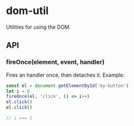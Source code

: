 # dom-util

Utilities for using the DOM.

## API

### fireOnce(element, event, handler)
Fires an handler once, then detaches it. Example:
```javascript
const el = document.getElementById('my-button')
let i = 0
fireOnce(el, 'click', () => i++)
el.click()
el.click()

// i === 1
```